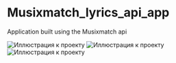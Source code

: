 # Musixmatch_lyrics_api_app
Application built using the Musixmatch api

![Иллюстрация к проекту](https://drive.google.com/uc?export=download&id=0B0YnaV77PE5TMXA5em9SM2dTVXc) 
![Иллюстрация к проекту](https://drive.google.com/uc?export=download&id=0B0YnaV77PE5TM2dOVUd2QjBoVXM)
![Иллюстрация к проекту](https://drive.google.com/uc?export=download&id=0B0YnaV77PE5TWGlpSDlNamtpTHM)
